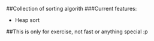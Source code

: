 ##Collection of sorting algorith
###Current features:
- Heap sort

##This is only for exercise, not fast or anything special :p